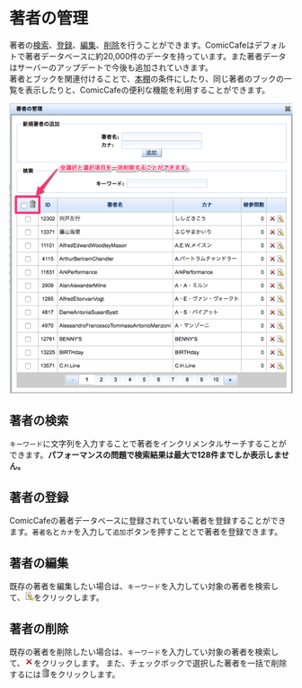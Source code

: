 # 著者の管理
著者の[検索](#search)、[登録](#register)、[編集](#update)、[削除](#delete)を行うことができます。ComicCafeはデフォルトで著者データベースに約20,000件のデータを持っています。また著者データはサーバーのアップデートで今後も追加されていきます。  
著者とブックを関連付けることで、[本棚](../../Client/BasicOperations/Bookshelf.mkd)の条件にしたり、同じ著者のブックの一覧を表示したりと、ComicCafeの便利な機能を利用することができます。

<img src='https://raw.githubusercontent.com/burton999dev/ComicCafeHelp/master/images/ja/server/Author.png'/>


## <a name ="search">著者の検索</a>
`キーワード`に文字列を入力することで著者をインクリメンタルサーチすることができます。**パフォーマンスの問題で検索結果は最大で128件までしか表示しません。**

## <a name ="register">著者の登録</a>
ComicCafeの著者データベースに登録されていない著者を登録することができます。`著者名`と`カナ`を入力して`追加`ボタンを押すこととで著者を登録できます。

## <a name ="update">著者の編集</a>
既存の著者を編集したい場合は、`キーワード`を入力してい対象の著者を検索して、![](https://raw.githubusercontent.com/burton999dev/ComicCafeHelp/master/images/server/icon/edit.gif)をクリックします。

## <a name ="delete">著者の削除</a>
既存の著者を削除したい場合は、`キーワード`を入力してい対象の著者を検索して、![](https://raw.githubusercontent.com/burton999dev/ComicCafeHelp/master/images/server/icon/delete.gif)をクリックします。
また、チェックボックで選択した著者を一括で削除するには![](https://raw.githubusercontent.com/burton999dev/ComicCafeHelp/master/images/server/icon/trash.png)をクリックします。
